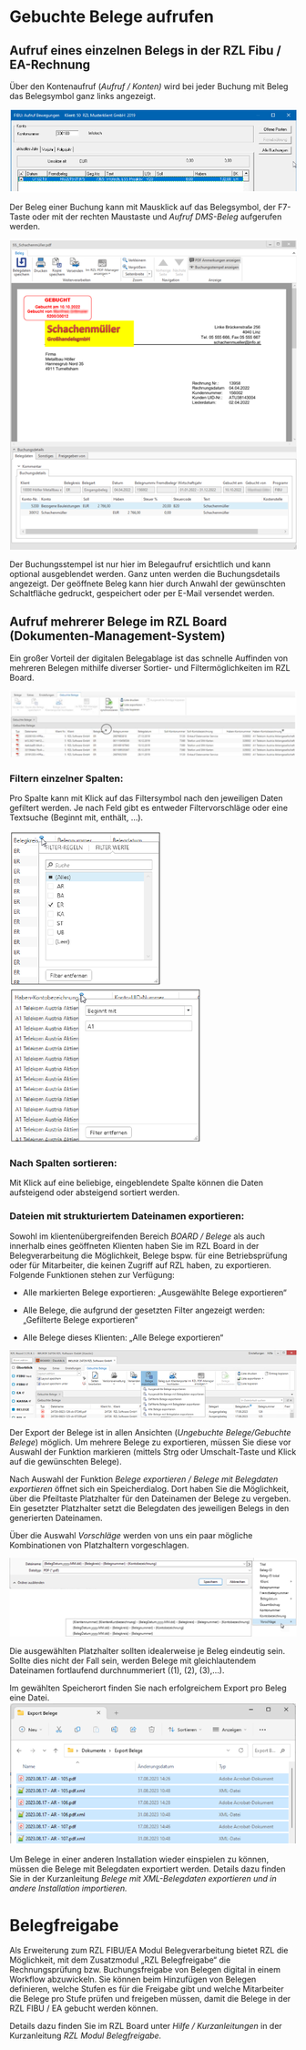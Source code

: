 # Gebuchte Belege aufrufen

## Aufruf eines einzelnen Belegs in der RZL Fibu / EA-Rechnung

Über den Kontenaufruf (*Aufruf / Konten)* wird bei jeder Buchung mit
Beleg das Belegsymbol ganz links angezeigt.

![](img/image90.png)

Der Beleg einer Buchung kann mit Mausklick auf das Belegsymbol, der
F7-Taste oder mit der rechten Maustaste und *Aufruf DMS-Beleg*
aufgerufen werden.

![](img/image91.png)

Der Buchungsstempel ist nur hier im Belegaufruf ersichtlich und kann
optional ausgeblendet werden. Ganz unten werden die Buchungsdetails
angezeigt. Der geöffnete Beleg kann hier durch Anwahl der gewünschten
Schaltfläche gedruckt, gespeichert oder per E-Mail versendet werden.

## Aufruf mehrerer Belege im RZL Board (Dokumenten-Management-System)

Ein großer Vorteil der digitalen Belegablage ist das schnelle Auffinden
von mehreren Belegen mithilfe diverser Sortier- und Filtermöglichkeiten
im RZL Board.

![](img/image92.png)

### Filtern einzelner Spalten:

Pro Spalte kann mit Klick auf das Filtersymbol nach den jeweiligen Daten
gefiltert werden. Je nach Feld gibt es entweder Filtervorschläge oder
eine Textsuche (Beginnt mit, enthält, …).

![](img/image93.png)  ![](img/image94.png)


### Nach Spalten sortieren:

Mit Klick auf eine beliebige, eingeblendete Spalte können die Daten
aufsteigend oder absteigend sortiert werden.

### Dateien mit strukturiertem Dateinamen exportieren:

Sowohl im klientenübergreifenden Bereich *BOARD / Belege* als auch
innerhalb eines geöffneten Klienten haben Sie im RZL Board in der
Belegverarbeitung die Möglichkeit, Belege bspw. für eine
Betriebsprüfung oder für Mitarbeiter, die keinen Zugriff auf RZL
haben, zu exportieren.
Folgende Funktionen stehen zur Verfügung:

-   Alle markierten Belege exportieren: „Ausgewählte Belege exportieren“

-   Alle Belege, die aufgrund der gesetzten Filter angezeigt werden:
„Gefilterte Belege exportieren“

-   Alle Belege dieses Klienten: „Alle Belege exportieren“

![](img/image95.png)

Der Export der Belege ist in allen Ansichten (*Ungebuchte
Belege/Gebuchte Belege*) möglich. Um mehrere Belege zu exportieren,
müssen Sie diese vor Auswahl der Funktion markieren (mittels Strg oder
Umschalt-Taste und Klick auf die gewünschten Belege).

Nach Auswahl der Funktion *Belege exportieren / Belege mit Belegdaten
exportieren* öffnet sich ein Speicherdialog. Dort haben Sie die
Möglichkeit, über die Pfeiltaste Platzhalter für den Dateinamen der
Belege zu vergeben. Ein gesetzter Platzhalter setzt die Belegdaten des
jeweiligen Belegs in den generierten Dateinamen.

Über die Auswahl *Vorschläge* werden von uns ein paar mögliche
Kombinationen von Platzhaltern vorgeschlagen.

![](img/image96.png)

Die ausgewählten Platzhalter sollten idealerweise je Beleg eindeutig
sein. Sollte dies nicht der Fall sein, werden Belege mit
gleichlautendem Dateinamen fortlaufend durchnummeriert ((1), (2),
(3),…).

Im gewählten Speicherort finden Sie nach erfolgreichem Export pro
Beleg eine Datei.
![](img/image97.png)

Um Belege in einer anderen Installation wieder einspielen zu können,
müssen die Belege mit Belegdaten exportiert werden. Details dazu
finden Sie in der Kurzanleitung *Belege mit XML-Belegdaten exportieren
und in andere Installation importieren.*

# Belegfreigabe

Als Erweiterung zum RZL FIBU/EA Modul Belegverarbeitung bietet RZL die
Möglichkeit, mit dem Zusatzmodul „RZL Belegfreigabe“ die
Rechnungsprüfung bzw. Buchungsfreigabe von Belegen digital in einem
Workflow abzuwickeln. Sie können beim Hinzufügen von Belegen definieren,
welche Stufen es für die Freigabe gibt und welche Mitarbeiter die Belege
pro Stufe prüfen und freigeben müssen, damit die Belege in der RZL FIBU
/ EA gebucht werden können.

Details dazu finden Sie im RZL Board unter *Hilfe / Kurzanleitungen* in
der Kurzanleitung *RZL Modul Belegfreigabe.*
